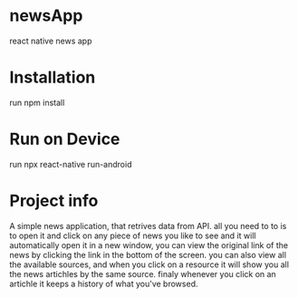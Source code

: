 # newsApp
 react native news app
 
 
# Installation
run npm install

# Run on Device
run npx react-native run-android

# Project info
A simple news application, that retrives data from API. all you need to to is to open it and click on any piece of news you like to see and it will automatically open it in a new window, you can view the original link of the news by clicking the link in the bottom of the screen.
you can also view all the available sources, and when you click on a resource it will show you all the news artichles by the same source.
finaly whenever you click on an artichle it keeps a history of what you've browsed.
